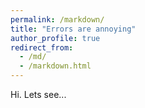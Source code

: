 ```yaml
---
permalink: /markdown/
title: "Errors are annoying"
author_profile: true
redirect_from: 
  - /md/
  - /markdown.html
---
```


Hi. Lets see...
